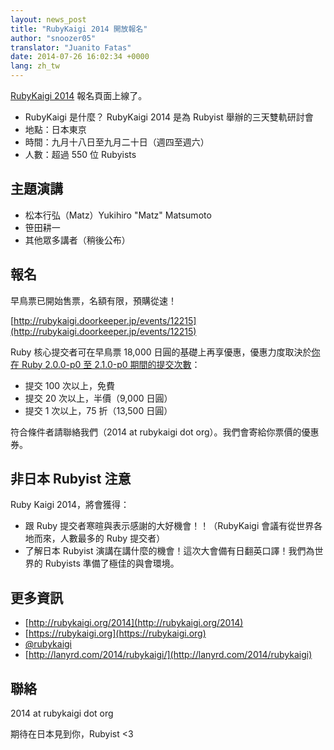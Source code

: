 ```yaml
---
layout: news_post
title: "RubyKaigi 2014 開放報名"
author: "snoozer05"
translator: "Juanito Fatas"
date: 2014-07-26 16:02:34 +0000
lang: zh_tw
---
```


[RubyKaigi 2014](http://rubykaigi.org/2014) 報名頁面上線了。

* RubyKaigi 是什麼？ RubyKaigi 2014 是為 Rubyist 舉辦的三天雙軌研討會
* 地點：日本東京
* 時間：九月十八日至九月二十日（週四至週六）
* 人數：超過 550 位 Rubyists

## 主題演講

* 松本行弘（Matz）Yukihiro "Matz" Matsumoto
* 笹田耕一
* 其他眾多講者（稍後公布）

## 報名

早鳥票已開始售票，名額有限，預購從速！

[http://rubykaigi.doorkeeper.jp/events/12215](http://rubykaigi.doorkeeper.jp/events/12215)

Ruby 核心提交者可在早鳥票 18,000 日圓的基礎上再享優惠，優惠力度取決於[你在 Ruby 2.0.0-p0 至 2.1.0-p0 期間的提交次數](https://gist.github.com/snoozer05/ca9860c57683e4221d10)：

* 提交 100 次以上，免費
* 提交 20 次以上，半價（9,000 日圓）
* 提交 1 次以上，75 折（13,500 日圓）

符合條件者請聯絡我們（2014 at rubykaigi dot org）。我們會寄給你票價的優惠券。

## 非日本 Rubyist 注意

Ruby Kaigi 2014，將會獲得：

* 跟 Ruby 提交者寒暄與表示感謝的大好機會！！（RubyKaigi 會議有從世界各地而來，人數最多的 Ruby 提交者）
* 了解日本 Rubyist 演講在講什麼的機會！這次大會備有日翻英口譯！我們為世界的 Rubyists 準備了極佳的與會環境。

## 更多資訊

* [http://rubykaigi.org/2014](http://rubykaigi.org/2014)
* [https://rubykaigi.org](https://rubykaigi.org)
* [@rubykaigi](https://twitter.com/rubykaigi)
* [http://lanyrd.com/2014/rubykaigi/](http://lanyrd.com/2014/rubykaigi)

## 聯絡

2014 at rubykaigi dot org

期待在日本見到你，Rubyist <3
